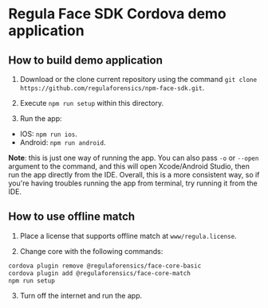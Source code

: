 # Regula Face SDK Cordova demo application

## How to build demo application
1. Download or the clone current repository using the command `git clone https://github.com/regulaforensics/npm-face-sdk.git`.

2. Execute `npm run setup` within this directory.

3. Run the app: 
  * IOS: `npm run ios`.
  * Android: `npm run android`.

**Note**: this is just one way of running the app. You can also pass `-o` or `--open` argument to the command, and this will open Xcode/Android Studio, then run the app directly from the IDE. Overall, this is a more consistent way, so if you're having troubles running the app from terminal, try running it from the IDE.


## How to use offline match
1. Place a license that supports offline match at `www/regula.license`.

2. Change core with the following commands:
```bash
cordova plugin remove @regulaforensics/face-core-basic
cordova plugin add @regulaforensics/face-core-match
npm run setup
```

3. Turn off the internet and run the app.
